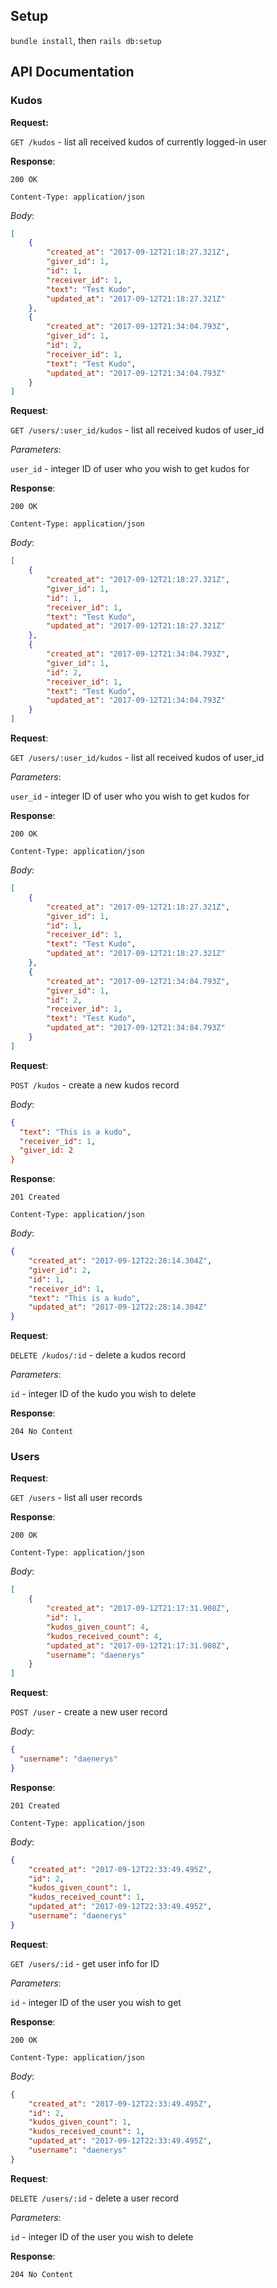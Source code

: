 ## Setup
`bundle install`, then `rails db:setup`

## API Documentation

### Kudos
**Request:**

`GET /kudos` - list all received kudos of currently logged-in user

**Response**: 

`200 OK`

`Content-Type: application/json`

*Body*:

```json
[
    {
        "created_at": "2017-09-12T21:18:27.321Z",
        "giver_id": 1,
        "id": 1,
        "receiver_id": 1,
        "text": "Test Kudo",
        "updated_at": "2017-09-12T21:18:27.321Z"
    },
    {
        "created_at": "2017-09-12T21:34:04.793Z",
        "giver_id": 1,
        "id": 2,
        "receiver_id": 1,
        "text": "Test Kudo",
        "updated_at": "2017-09-12T21:34:04.793Z"
    }
]
```

**Request**:

`GET /users/:user_id/kudos` - list all received kudos of user_id

*Parameters*:

`user_id` - integer ID of user who you wish to get kudos for

**Response**: 

`200 OK`

`Content-Type: application/json`

*Body*:

```json
[
    {
        "created_at": "2017-09-12T21:18:27.321Z",
        "giver_id": 1,
        "id": 1,
        "receiver_id": 1,
        "text": "Test Kudo",
        "updated_at": "2017-09-12T21:18:27.321Z"
    },
    {
        "created_at": "2017-09-12T21:34:04.793Z",
        "giver_id": 1,
        "id": 2,
        "receiver_id": 1,
        "text": "Test Kudo",
        "updated_at": "2017-09-12T21:34:04.793Z"
    }
]
```

**Request**: 

`GET /users/:user_id/kudos` - list all received kudos of user_id

*Parameters*:

`user_id` - integer ID of user who you wish to get kudos for

**Response**: 

`200 OK`

`Content-Type: application/json`

*Body*:

```json
[
    {
        "created_at": "2017-09-12T21:18:27.321Z",
        "giver_id": 1,
        "id": 1,
        "receiver_id": 1,
        "text": "Test Kudo",
        "updated_at": "2017-09-12T21:18:27.321Z"
    },
    {
        "created_at": "2017-09-12T21:34:04.793Z",
        "giver_id": 1,
        "id": 2,
        "receiver_id": 1,
        "text": "Test Kudo",
        "updated_at": "2017-09-12T21:34:04.793Z"
    }
]
```

**Request**:

`POST /kudos` - create a new kudos record

*Body*:

```json
{
  "text": "This is a kudo",
  "receiver_id": 1,
  "giver_id: 2
}
```

**Response**: 

`201 Created`

`Content-Type: application/json`

*Body*:

```json
{
    "created_at": "2017-09-12T22:28:14.304Z",
    "giver_id": 2,
    "id": 1,
    "receiver_id": 1,
    "text": "This is a kudo",
    "updated_at": "2017-09-12T22:28:14.304Z"
}
```

**Request**:

`DELETE /kudos/:id` - delete a kudos record

*Parameters*:  

`id` - integer ID of the kudo you wish to delete

**Response**:

`204 No Content`

### Users

**Request**:

`GET /users` - list all user records

**Response**: 

`200 OK`

`Content-Type: application/json`

*Body*:

```json
[
    {
        "created_at": "2017-09-12T21:17:31.908Z",
        "id": 1,
        "kudos_given_count": 4,
        "kudos_received_count": 4,
        "updated_at": "2017-09-12T21:17:31.908Z",
        "username": "daenerys"
    }
]
```

**Request**:

`POST /user` - create a new user record

*Body*:

```json
{
  "username": "daenerys"
}
```

**Response**: 

`201 Created`

`Content-Type: application/json`

*Body*:

```json
{
    "created_at": "2017-09-12T22:33:49.495Z",
    "id": 2,
    "kudos_given_count": 1,
    "kudos_received_count": 1,
    "updated_at": "2017-09-12T22:33:49.495Z",
    "username": "daenerys"
}
```

**Request**:

`GET /users/:id` - get user info for ID

*Parameters*:

`id` - integer ID of the user you wish to get

**Response**: 

`200 OK`

`Content-Type: application/json`

*Body*:

```json
{
    "created_at": "2017-09-12T22:33:49.495Z",
    "id": 2,
    "kudos_given_count": 1,
    "kudos_received_count": 1,
    "updated_at": "2017-09-12T22:33:49.495Z",
    "username": "daenerys"
}
```

**Request**:

`DELETE /users/:id` - delete a user record

*Parameters*:  

`id` - integer ID of the user you wish to delete

**Response**:

`204 No Content`
